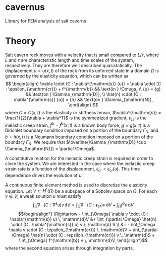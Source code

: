 # cavernus
Library for FEM analysis of salt caverns

# Theory
Salt cavern rock moves with a velocity that is small compared to
$L/\tau$, where $L$ and $\tau$ are characteristic length and time scales
of the system, respectively.
They are therefore well described quasistatically.
The displacement ${u} = {u}({x}, t)$ of the rock from
its unforced state in a domain $\Omega$ is governed by the elasticity equation,
which can be written as
$$
\begin{align}
\nabla \cdot (C : \nabla^{\mathrm{s}} {u}) = \nabla \cdot (C : \epsilon_{\mathrm{cr}}) + f^{\mathrm{b}} && \text{in } \Omega, \\
{u} = {g} && \text{on } \Gamma_{\mathrm{D}}, \\
\hat{n} \cdot (C : \nabla^{\mathrm{s}} {u}) = {h} && \text{on } \Gamma_{\mathrm{N}},
\end{align}
$$
where $C = C({x}, t)$ is the elasticity or stiffness tensor,
$\nabla^{\mathrm{s}} = \frac{1}{2}(\nabla + \nabla^T)$ is the symmetrized gradient,
$\epsilon_{\mathrm{cr}}$ is the inelastic creep strain,
$f^{\mathrm{b}} = f^{\mathrm{b}}({x}, t)$ is a known body force,
${g} = {g}({x}, t)$ is a Dirichlet boundary condition
imposed on a portion of the boundary $\Gamma_{\mathrm{D}}$,
and
${h} = {h}({x}, t)$ is a Neumann boundary condition imposed
on a portion of the boundary $\Gamma_{\mathrm{N}}$.
We require that $\overline{\Gamma_{\mathrm{D}} \cup \Gamma_{\mathrm{N}}} = \partial \Omega$.

A constitutive relation for the inelastic creep strain is required
in order to close the system.
We are interested in the case where the inelastic creep
strain rate is a function of the displacement,
$\dot{\epsilon}_{\mathrm{cr}} = \dot{\epsilon}_{\mathrm{cr}} ({u})$.
This time dependence drives the evolution of ${u}$.

A continuous finite element method is used to discretize the elasticity equation.
Let $V \subset H^1(\Omega)$ be a subspace of a Sobolev space on $\Omega$.
For each $v \in V$, a weak solution $u$ must satisfy
$$\int_\Omega \nabla \cdot (C : \nabla^{\mathrm{s}}u) v \, \mathrm{d}V = \int_{\Omega} \nabla \cdot (C : \epsilon_{\mathrm{cr}}) v \, \mathrm{d}V + \int_{\Omega} f^{\mathrm{b}} v \, \mathrm{d} V$$
$$\begin{align*}
\Rightarrow - \int_{\Omega} \nabla v \cdot (C : \nabla^{\mathrm{s}} u) \, \mathrm{d}V &+ \int_{\partial \Omega} \hat{n} \cdot (C : \nabla^{\mathrm{s}} u) v \, \mathrm{d} S \\
&= - \int_\Omega \nabla v \cdot (C : \epsilon_{\mathrm{cr}}) \, \mathrm{d}V + \int_{\partial \Omega} \hat{n} \cdot (C : \epsilon_{\mathrm{cr}}) v \, \mathrm{d}S + \int_{\Omega} f^{\mathrm{b}} v \, \mathrm{d}V,
\end{align*}$$
where the second equation arises through integration by parts.

